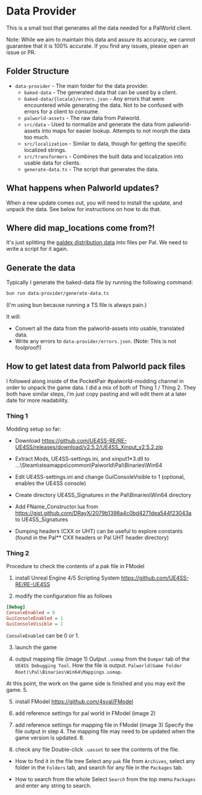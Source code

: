 # Data Provider

This is a small tool that generates all the data needed for a PalWorld client.

Note: While we aim to maintain this data and assure its accuracy, we cannot guarantee that it is 100% accurate. If you find any issues, please open an issue or PR.

## Folder Structure

- `data-provider` - The main folder for the data provider.
  - `baked-data` - The generated data that can be used by a client.
  - `baked-data/{locale}/errors.json` - Any errors that were encountered while generating the data. Not to be confused with errors for a client to consume.
  - `palworld-assets` - The raw data from Palworld.
  - `src/data` - Used to normalize and generate the data from palworld-assets into maps for easier lookup. Attempts to not morph the data too much.
  - `src/localization` - Similar to data, though for getting the specific localized strings.
  - `src/transformers` - Combines the built data and localization into usable data for clients.
  - `generate-data.ts` - The script that generates the data.

## What happens when Palworld updates?

When a new update comes out, you will need to install the update, and unpack the data. See below for instructions on how to do that.

## Where did map_locations come from?!

It's just splitting the [paldex distribution data](/data-provider/palworld-assets/UI/DT_PaldexDistributionData.json) into files per Pal. We need to write a script for it again.

## Generate the data

Typically I generate the baked-data file by running the following command:

```bash
bun run data-provider/generate-data.ts
```

(I'm using bun because running a TS file is always pain.)

It will:

- Convert all the data from the palworld-assets into usable, translated data.
- Write any errors to `data-provider/errors.json`. (Note: This is not foolproof!)

## How to get latest data from Palworld pack files

I followed along inside of the PocketPair #palworld-modding channel in order to unpack the game data. I did a mix of both of Thing 1 / Thing 2. They both have similar steps, i'm just copy pasting and will edit them at a later date for more readability.

### Thing 1

Modding setup so far:

- Download https://github.com/UE4SS-RE/RE-UE4SS/releases/download/v2.5.2/UE4SS_Xinput_v2.5.2.zip

- Extract Mods, UE4SS-settings.ini, and xinput1\*3.dll to ...\Steam\steamapps\common\Palworld\Pal\Binaries\Win64

- Edit UE4SS-settings.ini and change GuiConsoleVisible to 1 (optional, enables the UE4SS console)

- Create directory UE4SS_Signatures in the Pal\Binaries\Win64 directory

- Add FName_Constructor.lua from https://gist.github.com/DRayX/2079b1398a4c0bd4271dea544f23043a to UE4SS_Signatures

- Dumping headers (CXX or UHT) can be useful to explore constants (found in the Pal\*\* CXX headers or Pal UHT header directory)

### Thing 2

Procedure to check the contents of a pak file in FModel

1. install Unreal Engine 4/5 Scripting System
   <https://github.com/UE4SS-RE/RE-UE4SS>

2. modify the configuration file as follows

```ini
[Debug]
ConsoleEnabled = 0
GuiConsoleEnabled = 1
GuiConsoleVisible = 1
```

`ConsoleEnabled` can be 0 or 1.

3. launch the game

4. output mapping file (image 1)
   Output `.usmap` from the `Dumper` tab of the `UE4SS Debugging Tool`.
   How the file is output.
   `Palworld(Game Folder Root)\Pal\Binaries\Win64\Mappings.usmap`.

At this point, the work on the game side is finished and you may exit the game. 5.

5. install FModel
   <https://github.com/4sval/FModel>

6. add reference settings for pal world in FModel (image 2)

7. add reference settings for mapping file in FModel (image 3)
   Specify the file output in step 4.
   The mapping file may need to be updated when the game version is updated. 8.

8. check any file
   Double-click `.uasset` to see the contents of the file.

- How to find it in the file tree
  Select any `pak` file from `Archives`, select any folder in the `Folders` tab, and search for any file in the `Packages` tab.

- How to search from the whole
  Select `Search` from the top menu `Packages` and enter any string to search.

